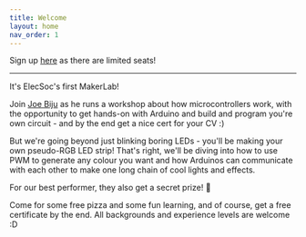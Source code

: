 ```yaml
---
title: Welcome
layout: home
nav_order: 1
---
```


Sign up [here](https://luma.com/6z2osr7w) as there are limited seats!

<!-- ![Image](assets/images/MakerLab1 Poster \[ElecSoc '26].png)
<img src="/assets/images/MakerLab1 Poster [ElecSoc '26].png" alt="MakerLab Poster" /> -->


----
It's ElecSoc's first MakerLab!

Join [Joe Biju](https://www.linkedin.com/in/joebiju456/) as he runs a workshop about how microcontrollers work, with the opportunity to get hands-on with Arduino and build and program you're own circuit - and by the end get a nice cert for your CV :)

But we're going beyond just blinking boring LEDs - you'll be making your own pseudo-RGB LED strip! That's right, we'll be diving into how to use PWM to generate any colour you want and how Arduinos can communicate with each other to make one long chain of cool lights and effects.

For our best performer, they also get a secret prize! 👀

Come for some free pizza and some fun learning, and of course, get a free certificate by the end. All backgrounds and experience levels are welcome :D